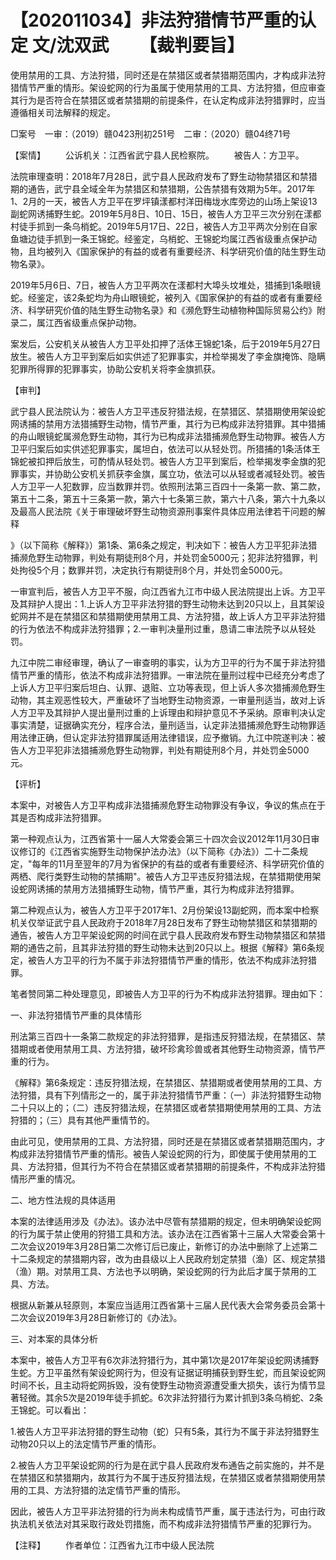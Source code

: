 # 【202011034】非法狩猎情节严重的认定 文/沈双武 　　【裁判要旨】

使用禁用的工具、方法狩猎，同时还是在禁猎区或者禁猎期范围内，才构成非法狩猎情节严重的情形。架设蛇网的行为虽属于使用禁用的工具、方法狩猎，但应审查其行为是否符合在禁猎区或者禁猎期的前提条件，在认定构成非法狩猎罪时，应当遵循相关司法解释的规定。

□案号　一审：（2019）赣0423刑初251号　二审：（2020）赣04终71号

【案情】 　　公诉机关：江西省武宁县人民检察院。 　　被告人：方卫平。

法院审理查明：2018年7月28日，武宁县人民政府发布了野生动物禁猎区和禁猎期的通告，武宁县全域全年为禁猎区和禁猎期，公告禁猎有效期为5年。2017年1、2月的一天，被告人方卫平在罗坪镇漾都村洋田梅垅水库旁边的山场上架设13副蛇网诱捕野生蛇。2019年5月8日、10日、15日，被告人方卫平三次分别在漾都村徒手抓到一条乌梢蛇。2019年5月17日、22日，被告人方卫平两次分别在自家鱼塘边徒手抓到一条王锦蛇。经鉴定，乌梢蛇、王锦蛇均属江西省级重点保护动物，且均被列入《国家保护的有益的或者有重要经济、科学研究价值的陆生野生动物名录》。

2019年5月6日、7日，被告人方卫平两次在漾都村大埠头坟堆处，猎捕到1条眼镜蛇。经鉴定，该2条蛇均为舟山眼镜蛇，被列入《国家保护的有益的或者有重要经济、科学研究价值的陆生野生动物名录》和《濒危野生动植物种国际贸易公约》附录二，属江西省级重点保护动物。

案发后，公安机关从被告人方卫平处扣押了活体王锦蛇1条，后于2019年5月27日放生。被告人方卫平到案后如实供述了犯罪事实，并检举揭发了李金旗掩饰、隐瞒犯罪所得罪的犯罪事实，协助公安机关将李金旗抓获。

【审判】

武宁县人民法院认为：被告人方卫平违反狩猎法规，在禁猎区、禁猎期使用架设蛇网诱捕的禁用方法猎捕野生动物，情节严重，其行为已构成非法狩猎罪。其中猎捕的舟山眼镜蛇属濒危野生动物，其行为已构成非法猎捕濒危野生动物罪。被告人方卫平归案后如实供述犯罪事实，属坦白，依法可以从轻处罚。所猎捕的1条活体王锦蛇被扣押后放生，可酌情从轻处罚。被告人方卫平到案后，检举揭发李金旗的犯罪事实，并协助公安机关抓获李金旗，属立功，依法可以从轻或者减轻处罚。被告人方卫平一人犯数罪，应当数罪并罚。依照刑法第三百四十一条第一款、第二款，第五十二条，第五十三条第一款，第六十七条第三款，第六十八条，第六十九条以及最高人民法院《关于审理破坏野生动物资源刑事案件具体应用法律若干问题的解释

》（以下简称《解释》）第1条、第6条之规定，判决如下：被告人方卫平犯非法猎捕濒危野生动物罪，判处有期徒刑8个月，并处罚金5000元；犯非法狩猎罪，判处拘役5个月；数罪并罚，决定执行有期徒刑8个月，并处罚金5000元。

一审宣判后，被告人方卫平不服，向江西省九江市中级人民法院提出上诉。方卫平及其辩护人提出：1.上诉人方卫平非法狩猎的野生动物未达到20只以上，且其架设蛇网并不是在禁猎区和禁猎期使用禁用工具、方法狩猎，故上诉人方卫平非法狩猎的行为依法不构成非法狩猎罪；2.一审判决量刑过重，恳请二审法院予以从轻处罚。

九江中院二审经审理，确认了一审查明的事实，认为方卫平的行为不属于非法狩猎情节严重的情形，依法不构成非法狩猎罪。一审法院在量刑过程中已经充分考虑了上诉人方卫平归案后坦白、认罪、退赃、立功等表现，但上诉人多次猎捕濒危野生动物，其主观恶性较大，严重破坏了当地野生动物资源，一审量刑适当，故对上诉人方卫平及其辩护人提出量刑过重的上诉理由和辩护意见不予采纳。原审判决认定事实清楚，证据确实充分，程序合法，量刑适当，认定非法猎捕濒危野生动物罪适用法律正确，但认定非法狩猎罪属适用法律错误，应予撤销。九江中院遂判决：被告人方卫平犯非法猎捕濒危野生动物罪，判处有期徒刑8个月，并处罚金5000元。

【评析】

本案中，对被告人方卫平构成非法猎捕濒危野生动物罪没有争议，争议的焦点在于其是否构成非法狩猎罪。

第一种观点认为，江西省第十一届人大常委会第三十四次会议2012年11月30日审议修订的《江西省实施野生动物保护法办法》（以下简称《办法》）二十二条规定，"每年的11月至翌年的7月为省保护的有益的或者有重要经济、科学研究价值的两栖、爬行类野生动物的禁捕期"。被告人方卫平违反狩猎法规，在禁猎期使用架设蛇网诱捕的禁用方法猎捕野生动物，情节严重，其行为构成非法狩猎罪。

第二种观点认为，被告人方卫平于2017年1、2月份架设13副蛇网，而本案中检察机关仅举证武宁县人民政府于2018年7月28日发布了野生动物禁猎区和禁猎期的通告，被告人方卫平架设蛇网的时间在武宁县人民政府发布野生动物禁猎区和禁猎期的通告之前，且其非法狩猎的野生动物未达到20只以上。根据《解释》第6条规定，被告人方卫平的行为不属于非法狩猎情节严重的情形，依法不构成非法狩猎罪。

笔者赞同第二种处理意见，即被告人方卫平的行为不构成非法狩猎罪。理由如下：

一、非法狩猎情节严重的具体情形

刑法第三百四十一条第二款规定的非法狩猎罪，是指违反狩猎法规，在禁猎区、禁猎期或者使用禁用工具、方法狩猎，破坏珍禽珍兽或者其他野生动物资源，情节严重的行为。

《解释》第6条规定：违反狩猎法规，在禁猎区、禁猎期或者使用禁用的工具、方法狩猎，具有下列情形之一的，属于非法狩猎情节严重：（一）非法狩猎野生动物二十只以上的；（二）违反狩猎法规，在禁猎区或者禁猎期使用禁用的工具、方法狩猎的；（三）具有其他严重情节的。

由此可见，使用禁用的工具、方法狩猎，同时还是在禁猎区或者禁猎期范围内，才构成非法狩猎情节严重的情形。被告人架设蛇网的行为，即使属于使用禁用的工具、方法狩猎，但其行为不符合在禁猎区或者禁猎期的前提条件，不构成非法狩猎情形严重的情况。

二、地方性法规的具体适用

本案的法律适用涉及《办法》。该办法中尽管有禁猎期的规定，但未明确架设蛇网的行为属于禁止使用的狩猎工具和方法。该办法在江西省第十三届人大常委会第十二次会议2019年3月28日第二次修订后已废止，新修订的办法中删除了上述第二十二条规定的禁猎期内容，改为由县级以上人民政府划定禁猎（渔）区、规定禁猎（渔）期。对禁用工具、方法也予以明确，架设蛇网的行为此后才属于禁用的工具、方法。

根据从新兼从轻原则，本案应当适用江西省第十三届人民代表大会常务委员会第十二次会议2019年3月28日新修订的《办法》。

三、对本案的具体分析

本案中，被告人方卫平有6次非法狩猎行为，其中第1次是2017年架设蛇网诱捕野生蛇。方卫平虽然有架设蛇网行为，但没有证据证明捕获到野生蛇，而且架设蛇网时间不长，且主动将蛇网拆毁，没有使野生动物资源遭受重大损失，该行为情节显著轻微。其余5次是2019年徒手抓蛇。6次非法狩猎行为累计抓到3条乌梢蛇、2条王锦蛇。可以看出：

1.被告人方卫平非法狩猎的野生动物（蛇）只有5条，其行为不属于非法狩猎野生动物20只以上的法定情节严重的情形。

2.被告人方卫平架设蛇网的行为是在武宁县人民政府发布通告之前实施的，并不是在禁猎区和禁猎期内，故其行为不属于违反狩猎法规，在禁猎区或者禁猎期使用禁用的工具、方法狩猎的法定情节严重的情形。

因此，被告人方卫平非法狩猎的行为尚未构成情节严重，属于违法行为，可由行政执法机关依法对其采取行政处罚措施，而不构成非法狩猎情节严重的犯罪行为。

【注释】 　　作者单位：江西省九江市中级人民法院